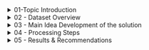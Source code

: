 <details><summary> 01-Topic Introduction </summary>
<p>
  
- A music streaming startup needs to scale up ****their user base and song database. To achieve this, they’re looking to migrate their processes and data onto the cloud. Their data  currently resides in AWS S3 bucket. This bucket contains two folders: one with JSON files recording user activity within the app, and another with JSON files containing metadata for all the songs available.
- Task is to build an ETL Pipeline that extracts their data from S3, staging it in Amazon Redshift and then transforming data into a set of Dimensional and Fact Tables for their Analytics Team to continue finding insights to what songs their users are listening to.

<img width="925" alt="image" src="https://github.com/Huyen-P/DE_DWH_AWS_S3_RedShift/assets/72473316/88d74bb6-5bbf-4ddd-8393-23268a6560e9">


</p>
</details> 

<details><summary> 02 - Dataset Overview </summary>
<p>
  <details><summary> Data Sample - Song Data Path → s3://udacity-dend/song_data </summary>
  <p>

  {"num_songs": 1, "artist_id": "ARJIE2Y1187B994AB7", "artist_latitude": null, "artist_longitude": null, "artist_location": "", "artist_name": "Line Renaud", "song_id": "SOUPIRU12A6D4FA1E1",   "title": "Der Kleine Dompfaff", "duration": 152.92036, "year": 0}

  </p>
  </details> 

  <details><summary> Data Sample - Log Data Path → s3://udacity-dend/log_data </summary>
  <p>
{"artist":null,"auth":"Logged In","firstName":"Walter","gender":"M","itemInSession":0,"lastName":"Frye","length":null,"level":"free","location":"San Francisco-Oakland-Hayward, CA","method":"GET","page":"Home","registration":1540919166796.0,"sessionId":38,"song":null,"status":200,"ts":1541105830796,"userAgent":"\"Mozilla\/5.0 (Macintosh; Intel Mac OS X 10_9_4) AppleWebKit\/537.36 (KHTML, like Gecko) Chrome\/36.0.1985.143 Safari\/537.36\"","userId":"39"}
  </p>
  </details> 

  <details><summary> Log Data JSON Path → s3://udacity-dend/log_jason_path.json</summary>
  </details> 
</p>
</details> 

<details><summary> 03 - Main Idea Development of the solution </summary>
<p>
  <details><summary> 3.1 - Schema Design for Song Play Analysis </summary>
  <p>
  
  </p>
  </details> 

  <details><summary> 3.2 - Create Table Schema </summary>
  <p>
  
  </p>
  </details> 

  <details><summary> 3.3 - Build ETL Pipeline </summary>
  <p>
  
  </p>
  </details> 

  <details><summary> 3.4 - Tool Use</summary>
  <p>
  
  </p>
  </details> 
</p>
</details> 

<details><summary> 04 - Processing Steps </summary>
<p>
  <details><summary> 4.1 - Configure aws (connect aws to local machine) </summary>
  <p>
  
  </p>
  </details> 

  <details><summary> 4.2 - Create IAM user role and attach needed permission policies  </summary>
  <p>
  
  </p>
  </details> 

  <details><summary> 4.3 - Create AWS Cluster </summary>
  <p>
  
  </p>
  </details> 

  <details><summary> 4.4 - Authorize Security Access Group to Default TCP/IP Address - AWS VPC configuration</summary>
  <p>
  
  </p>
  </details> 

  <details><summary> 4.5 - Set up the main dwhhuyen.cfg </summary>
  <p>
  
  </p>
  </details> 

  <details><summary> 4.6 - Run the create_table script to set up the database staging and analytical tables </summary>
  <p>
  
  </p>
  </details> 

  <details><summary> 4.7 - Run the etl.py script to extract data from the files in S3, stage it in redshift, and finally store it in the dimensional tables. </summary>
  <p>
  
  </p>
  </details> 
</p>
</details> 

<details><summary> 05 - Results & Recommendations </summary>
<p>
  <details><summary> 5.1 - Results </summary>
  <p>
  
  </p>
  </details> 

  <details><summary> 5.2 - Recommendations </summary>
  <p>
  
  </p>
  </details> 

</p>
</details> 
